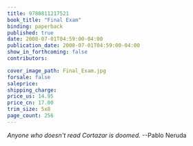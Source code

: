 ```yaml
---
title: 9780811217521
book_title: "Final Exam"
binding: paperback
published: true
date: 2008-07-01T04:59:00-04:00
publication_date: 2008-07-01T04:59:00-04:00
show_in_forthcoming: false
contributors:

cover_image_path: Final_Exam.jpg
forsale: false
saleprice:
shipping_charge:
price_us: 14.95
price_cn: 17.00
trim_size: 5x8
page_count: 256
---
```

_Anyone who doesn't read Cortazar is doomed._ --Pablo Neruda

